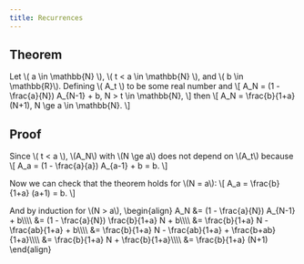 ```yaml
---
title: Recurrences
---
```


## Theorem
Let \\( a \\in \\mathbb{N} \\), \\( t < a \\in \\mathbb{N} \\), and \\( b \\in
\\mathbb{R}\\). Defining \\( A\_t \\) to be some real number and
\\[
A\_N = (1 - \\frac{a}{N}) A\_{N-1} + b, N > t \\in \\mathbb{N},
\\]
then
\\[
A\_N = \\frac{b}{1+a} (N+1), N \\ge a \\in \\mathbb{N}.
\\]

## Proof

Since \\( t < a \\), \\(A\_N\\) with \\(N \\ge a\\) does not depend on
\\(A\_t\\) because
\\[
A\_a = (1 - \\frac{a}{a}) A\_{a-1} + b = b.
\\]

Now we can check that the theorem holds for \\(N = a\\):
\\[
A\_a = \\frac{b}{1+a} (a+1) = b.
\\]

And by induction for \\(N > a\\),
\\begin{align}
A\_N &= (1 - \\frac{a}{N}) A\_{N-1} + b\\\\\\\\
     &= (1 - \\frac{a}{N}) \\frac{b}{1+a} N + b\\\\\\\\
     &= \\frac{b}{1+a} N - \\frac{ab}{1+a} + b\\\\\\\\
     &= \\frac{b}{1+a} N - \\frac{ab}{1+a} + \\frac{b+ab}{1+a}\\\\\\\\
     &= \\frac{b}{1+a} N + \\frac{b}{1+a}\\\\\\\\
     &= \\frac{b}{1+a} (N+1)
\\end{align}
